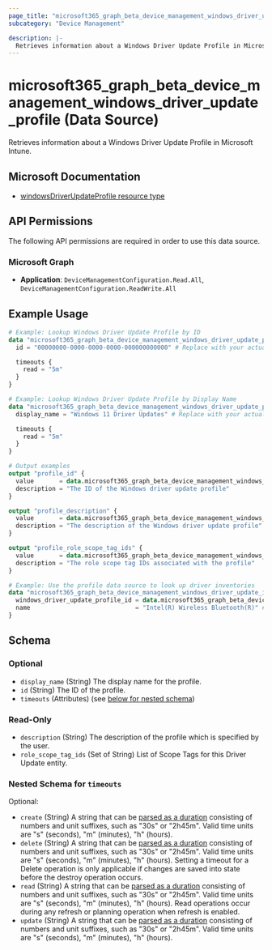 ```yaml
---
page_title: "microsoft365_graph_beta_device_management_windows_driver_update_profile Data Source - terraform-provider-microsoft365"
subcategory: "Device Management"

description: |-
  Retrieves information about a Windows Driver Update Profile in Microsoft Intune.
---
```


# microsoft365_graph_beta_device_management_windows_driver_update_profile (Data Source)

Retrieves information about a Windows Driver Update Profile in Microsoft Intune.

## Microsoft Documentation

- [windowsDriverUpdateProfile resource type](https://learn.microsoft.com/en-us/graph/api/resources/intune-softwareupdate-windowsdriverupdateprofile?view=graph-rest-beta)

## API Permissions  

The following API permissions are required in order to use this data source.

### Microsoft Graph

- **Application**: `DeviceManagementConfiguration.Read.All`, `DeviceManagementConfiguration.ReadWrite.All`

## Example Usage

```terraform
# Example: Lookup Windows Driver Update Profile by ID
data "microsoft365_graph_beta_device_management_windows_driver_update_profile" "by_id" {
  id = "00000000-0000-0000-0000-000000000000" # Replace with your actual profile ID

  timeouts {
    read = "5m"
  }
}

# Example: Lookup Windows Driver Update Profile by Display Name
data "microsoft365_graph_beta_device_management_windows_driver_update_profile" "by_name" {
  display_name = "Windows 11 Driver Updates" # Replace with your actual profile name

  timeouts {
    read = "5m"
  }
}

# Output examples
output "profile_id" {
  value       = data.microsoft365_graph_beta_device_management_windows_driver_update_profile.by_id.id
  description = "The ID of the Windows driver update profile"
}

output "profile_description" {
  value       = data.microsoft365_graph_beta_device_management_windows_driver_update_profile.by_name.description
  description = "The description of the Windows driver update profile"
}

output "profile_role_scope_tag_ids" {
  value       = data.microsoft365_graph_beta_device_management_windows_driver_update_profile.by_name.role_scope_tag_ids
  description = "The role scope tag IDs associated with the profile"
}

# Example: Use the profile data source to look up driver inventories
data "microsoft365_graph_beta_device_management_windows_driver_update_inventory" "example" {
  windows_driver_update_profile_id = data.microsoft365_graph_beta_device_management_windows_driver_update_profile.by_name.id
  name                             = "Intel(R) Wireless Bluetooth(R)" # Replace with your actual driver name
}
```

<!-- schema generated by tfplugindocs -->
## Schema

### Optional

- `display_name` (String) The display name for the profile.
- `id` (String) The ID of the profile.
- `timeouts` (Attributes) (see [below for nested schema](#nestedatt--timeouts))

### Read-Only

- `description` (String) The description of the profile which is specified by the user.
- `role_scope_tag_ids` (Set of String) List of Scope Tags for this Driver Update entity.

<a id="nestedatt--timeouts"></a>
### Nested Schema for `timeouts`

Optional:

- `create` (String) A string that can be [parsed as a duration](https://pkg.go.dev/time#ParseDuration) consisting of numbers and unit suffixes, such as "30s" or "2h45m". Valid time units are "s" (seconds), "m" (minutes), "h" (hours).
- `delete` (String) A string that can be [parsed as a duration](https://pkg.go.dev/time#ParseDuration) consisting of numbers and unit suffixes, such as "30s" or "2h45m". Valid time units are "s" (seconds), "m" (minutes), "h" (hours). Setting a timeout for a Delete operation is only applicable if changes are saved into state before the destroy operation occurs.
- `read` (String) A string that can be [parsed as a duration](https://pkg.go.dev/time#ParseDuration) consisting of numbers and unit suffixes, such as "30s" or "2h45m". Valid time units are "s" (seconds), "m" (minutes), "h" (hours). Read operations occur during any refresh or planning operation when refresh is enabled.
- `update` (String) A string that can be [parsed as a duration](https://pkg.go.dev/time#ParseDuration) consisting of numbers and unit suffixes, such as "30s" or "2h45m". Valid time units are "s" (seconds), "m" (minutes), "h" (hours).
